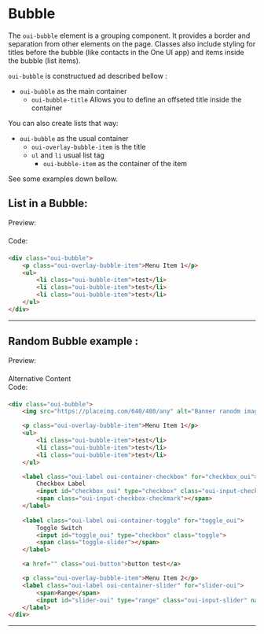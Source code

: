 # Bubble

The `oui-bubble` element is a grouping component. It provides a border and separation from other elements on the page.
Classes also include styling for titles before the bubble (like contacts in the One UI app) and items inside the bubble (list items).

`oui-bubble` is constructued ad described bellow :
 - `oui-bubble` as the main container
    - `oui-bubble-title` Allows you to define an offseted title inside the container


You can also create lists that way:
- `oui-bubble` as the usual container
    - `oui-overlay-bubble-item` is the title 
    - `ul` and `li` usual list tag
        - `oui-bubble-item` as the container of the item

See some examples down bellow.


## List in a Bubble:

<div class="previewCode">
    <div class="preview-item">
        <span style="margin-bottom: 20px;display:block;">Preview:</span>
        <div id="phone-container">
            <div id="phone-shadows"></div>
            <div id="phone-sidebutton"></div>
            <div id="phone-ltbutton"></div>
            <div id="phone-lbbutton"></div>
            <div id="phone-camera">
                <div id="phone-lens"></div>
            </div>
            <object id="phone-screen" title="Phone containing an example of the current component" data="examples/bubble-list.html" type="text/html" style="">
            </object>
        </div>
    </div>
    <div class="code-item">
        <span style="margin-bottom: 20px;display:block;">Code:</span>

```html
<div class="oui-bubble">
    <p class="oui-overlay-bubble-item">Menu Item 1</p>
    <ul>
        <li class="oui-bubble-item">test</li>
        <li class="oui-bubble-item">test</li>
        <li class="oui-bubble-item">test</li>
    </ul>
</div>
```
</div>

</div>

<hr>

## Random Bubble example :

<div class="previewCode">
    <div class="preview-item">
        <span style="margin-bottom: 20px;display:block;">Preview:</span>
        <div id="phone-container">
            <div id="phone-shadows"></div>
            <div id="phone-sidebutton"></div>
            <div id="phone-ltbutton"></div>
            <div id="phone-lbbutton"></div>
            <div id="phone-camera">
                <div id="phone-lens"></div>
            </div>
            <object id="phone-screen" title="Phone containing an example of the current component" data="examples/bubble-full.html" type="text/html">
                Alternative Content
            </object>
        </div>
    </div>
    <div class="code-item">
        <span style="margin-bottom: 20px;display:block;">Code:</span>

```html
<div class="oui-bubble">
    <img src="https://placeimg.com/640/480/any" alt="Banner ranodm image" class="oui-image-cover" alt="">

    <p class="oui-overlay-bubble-item">Menu Item 1</p>
    <ul>
        <li class="oui-bubble-item">test</li>
        <li class="oui-bubble-item">test</li>
        <li class="oui-bubble-item">test</li>
    </ul>

    <label class="oui-label oui-container-checkbox" for="checkbox_oui">
        Checkbox Label        
        <input id="checkbox_oui" type="checkbox" class="oui-input-checkbox">
        <span class="oui-input-checkbox-checkmark"></span>
    </label>  
  
    <label class="oui-label oui-container-toggle" for="toggle_oui">
        Toggle Switch
        <input id="toggle_oui" type="checkbox" class="toggle">
        <span class="toggle-slider"></span>
    </label>

    <a href="" class="oui-button">button test</a>

    <p class="oui-overlay-bubble-item">Menu Item 2</p>
    <label class="oui-label oui-container-slider" for="slider-oui">
        <span>Range</span>
        <input id="slider-oui" type="range" class="oui-input-slider" name="points" min="0" max="10">
    </label>
</div>
```
</div>

</div>

<hr>
